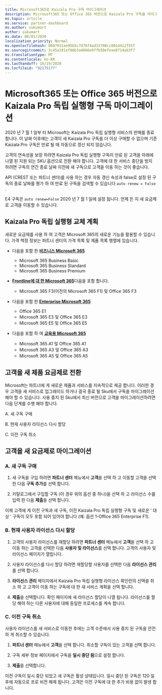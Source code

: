 ```yaml
---
title: Microsoft365로 Kaizala Pro 구독 마이그레이션
description: Microsoft365 또는 Office 365 버전으로 Kaizala Pro 구독을 마이그레이션하는 방법에 대해 알아봅니다. 고객 전환에 대 한 자세한 내용은이 문서를 참조 하세요.
ms.topic: article
ms.service: partner-dashboard
ms.author: sukumart
author: sukumart
ms.date: 06/01/2020
localization_priority: Normal
ms.openlocfilehash: 0807931ae95b5c7d76f4ad33708cc8014412f55f
ms.sourcegitcommit: 3c45a181ef86b3a4866e97fb50efeae8714ab3f7
ms.translationtype: MT
ms.contentlocale: ko-KR
ms.lasthandoff: 10/19/2020
ms.locfileid: "92175177"
---
```

# <a name="migrate-kaizala-pro-standalone-subscriptions-to-microsoft365-or-office-365-versions"></a>Microsoft365 또는 Office 365 버전으로 Kaizala Pro 독립 실행형 구독 마이그레이션

2020 년 7 월 1 일부 터 Microsoft는 Kaizala Pro 독립 실행형 서비스의 판매를 종료 합니다. 이 날짜 이후에는 고객이 새 Kaizala Pro 구독을 더 이상 구매할 수 없으며 기존 Kaizala Pro 구독은 만료 될 때 자동으로 갱신 되지 않습니다.

고객의 연속성을 보장 하려면 Kaizala Pro 독립 실행형 구독이 만료 된 고객을 아래에 나열 된 지원 되는 SKU 옵션으로 전환 해야 합니다. 고객에 대 한 서비스 중단을 방지 하려면 구독의 연간 종료 날짜 이전에 새 구독으로 고객을 이동 하는 것이 좋습니다.

API (CREST 또는 파트너 센터)를 사용 하는 경우 자동 갱신 속성과 false로 설정 된 구독의 종료 날짜를 평가 하 여 만료 된 구독을 검색할 수 있습니다 `auto renew = False` .

E4 구독은 `auto renew=False` 2020 년 7 월 1 일에 설정 됩니다. 언제 든 지 새 요금제로 고객을 이동할 수 있습니다.

## <a name="kaizala-pro-standalone-replacement-plans"></a>Kaizala Pro 독립 실행형 교체 계획

새로운 요금제를 사용 하 여 고객은 Microsoft 365의 새로운 기능을 활용할 수 있습니다. 가격 책정 정보는 파트너 센터의 가격 목록 및 제품 목록 행렬에 있습니다.

- 다음을 포함 한 [**비즈니스 Microsoft 365**](https://www.microsoft.com/microsoft-365/compare-all-microsoft-365-products?&activetab=tab:primaryr2)  
   - Microsoft 365 Business Basic
   - Microsoft 365 Business Standard
   - Microsoft 365 Business Premium
    
- [**Frontline에 대 한 Microsoft 365**](https://www.microsoft.com/microsoft-365/microsoft-365-enterprise-f3?activetab=pivot:overviewtab)다음을 포함 합니다.
   - Microsoft 365 F3(이전의 Microsoft 365 F1) 및 Office 365 F3
    
- 다음을 포함 한 [**Enterprise Microsoft 365**](https://www.microsoft.com/microsoft-365/compare-microsoft-365-enterprise-plans) 
   - Office 365 E1
   - Microsoft 365 E3 및 Office 365 E3
   - Microsoft 365 E5 및 Office 365 E5

- 다음을 포함 하 여 [**교육용 Microsoft 365**](https://www.microsoft.com/education/buy-license/microsoft365) 
    - Microsoft 365 A1 및 Office 365 A1
    - Microsoft 365 A3 및 Office 365 A3
    - Microsoft 365 A5 및 Office 365 A5

## <a name="transition-customers-to-new-product-plans"></a>고객을 새 제품 요금제로 전환

Microsoft는 파트너에 게 새로운 제품과 서비스를 지속적으로 제공 합니다. 이러한 경우 고객을 새 서비스로 업그레이드 하거나 결국 종료 될 Sku에서 구독을 마이그레이션해야 할 수 있습니다. 사용 중지 된 Sku에서 최신 버전으로 고객을 마이그레이션하려면 다음 단계를 수행 해야 합니다.

A. 새 구독 구매

B. 현재 사용자 라이선스 다시 할당

C. 이전 구독 취소


## <a name="migrate-your-customers-to-new-plans"></a>고객을 새 요금제로 마이그레이션

### <a name="a-purchase-the-new-subscription"></a>A. 새 구독 구매

1. 새 구독을 구입 하려면 **파트너 센터** 메뉴에서 **고객**을 선택 하 고 이동할 고객을 선택한 다음 **구독 추가**를 선택 합니다.

2. 카탈로그에서 구입할 구독 (이 경우 위의 옵션 중 하나)을 선택 하 고 라이선스 수를 입력 한 다음 **제출**을 선택 합니다.

이제 고객에 게 이전 구독과 새 구독, 이전 Kaizala Pro 독립 실행형 구독 및 새로운 ' 대상 ' 구독이 모두 포함 되어 있어야 합니다 (예: 옵션 1-Office 365 Enterprise F1).

### <a name="b-reassign-current-user-licenses"></a>B. 현재 사용자 라이선스 다시 할당

1. 고객의 사용자 라이선스를 재할당 하려면 **파트너 센터** 메뉴에서 **고객**을 선택 하 고 이동 하는 고객을 선택한 다음 **사용자 및 라이선스**를 선택 합니다. 고객의 사용자 및 라이선스 페이지가 열립니다.

2. 사용자 라이선스를 다시 할당 하려면 재할당할 사용자를 선택한 다음 **라이선스 관리**를 선택 합니다.

3. **라이선스 관리** 페이지에서 Kaizala Pro 독립 실행형 라이선스 확인란의 선택을 취소 하 고 고객이 이동 하는 구독에 대 한 새 서비스 계획을 선택 합니다.

4.  **제출**을 선택합니다. 확인 페이지에 새 라이선스 할당이 나열 됩니다. 라이선스를 할당 해야 하는 다른 사용자에 대해 동일한 프로세스를 계속 합니다.

### <a name="c-cancel-old-subscription"></a>C. 이전 구독 취소

사용자 라이선스를 새 서비스로 이동한 후에는 고객 수준에서 사용 중지 된 구독을 안전 하 게 취소할 수 있습니다.

1.  **파트너 센터** 메뉴에서 **고객**을 선택 합니다. 취소할 구독이 있는 고객을 선택 합니다.

2.  구독 세부 정보 페이지에서 구독을 **일시 중단 됨**으로 설정 합니다.

3.  **제출**을 선택합니다.

이전 구독이 일시 중단 되었고 새 구독은 활성 상태입니다. 일시 중단 된 구독은 120 일 후에 자동으로 프로 비전 해제 됩니다. 고객은 이전 구독에 대 한 추가 비용 없이 발생 합니다.
